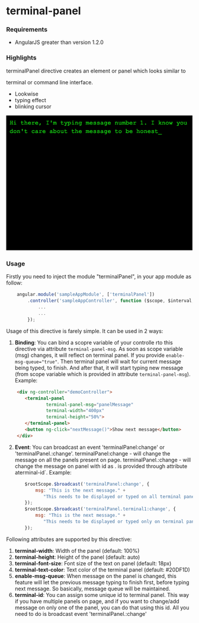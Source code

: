 # terminal-panel

### Requirements

* AngularJS greater than version 1.2.0

### Highlights

terminalPanel directive creates an element or panel which looks similar to

terminal or command line interface.

* Lookwise
* typing effect
* blinking cursor

![alt text](https://github.com/vishalnarkhede/terminal-panel/blob/master/screenshots/screenshot1.png "Logo Title Text 1")

### Usage

Firstly you need to inject the module "terminalPanel", in your app module as follow:

````javascript
    angular.module('sampleAppModule', ['terminalPanel'])
        .controller('sampleAppController', function ($scope, $interval, $rootScope) {
            ...
            ...
        });

````
Usage of this directive is farely simple. It can be used in 2 ways:

1. **Binding**:
     You can bind a scopre variable of your controlle rto this directive
     via attribute `terminal-panel-msg`.
     As soon as scope variable (msg) changes, it will reflect on terminal panel.
     If you provide `enable-msg-queue="true"`. Then terminal panel will wait for
     current message being typed, to finish. And after that, it will start typing
     new message (from scope variable which is provided in attribute `terminal-panel-msg`).
     Example:
````html
    <div ng-controller="demoController">
       <terminal-panel
               terminal-panel-msg="panelMessage"
               terminal-width="400px"
               terminal-height="50%">
       </terminal-panel>
       <button ng-click="nextMessage()">Show next message</button>
    </div>
````
2. **Event**:
     You can broadcast an event 'terminalPanel:change' or 'terminalPanel.<id>:change'.
     terminalPanel:change - will change the message on all the panels present on page.
     terminalPanel.<id>:change - will change the message on panel with id as <id>.
                                 <id> is provided through attribute aterminal-id`.
     Example:
````javascript
       $rootScope.$broadcast('terminalPanel:change', {
           msg: "This is the next message." +
              "This needs to be displayed or typed on all terminal panels on page."
       });
       $rootScope.$broadcast('terminalPanel.terminal1:change', {
           msg: "This is the next message." +
              "This needs to be displayed or typed only on terminal panel with id as 'terminal1'"
       });
````
Following attributes are supported by this directive:

1. **terminal-width**: Width of the panel (default: 100%)
2. **terminal-height**: Height of the panel (default: auto)
3. **terminal-font-size**: Font size of the text on panel (default: 18px)
4. **terminal-text-color**: Text color of the terminal panel (default: #20DF1D)
5. **enable-msg-queue**: When message on the panel is changed, this feature will
                     let the previous message typing to finish first, before
                     typing next message. So basically, message queue will be
                     maintained.
6. **terminal-id**: You can assign some unique id to terminal panel. This way
                if you have multiple panels on page, and if you want to change/add
                message on only one of the panel, you can do that using this id.
                All you need to do is broadcast event 'terminalPanel.<id>:change'
